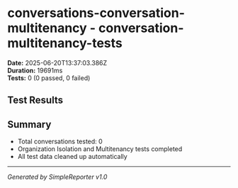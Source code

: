 # conversations-conversation-multitenancy - conversation-multitenancy-tests

**Date:** 2025-06-20T13:37:03.386Z  
**Duration:** 19691ms  
**Tests:** 0 (0 passed, 0 failed)

## Test Results



## Summary

- Total conversations tested: 0
- Organization Isolation and Multitenancy tests completed
- All test data cleaned up automatically

---
*Generated by SimpleReporter v1.0*
